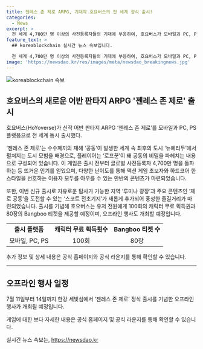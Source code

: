 ```yaml
---
title: 젠레스 존 제로 ARPG, 기대작 호요버스의 전 세계 정식 출시!
categories:
  - News
excerpt: >
  전 세계 4,700만 명 이상의 사전등록자들의 기대에 부응하여, 호요버스가 모바일과 PC, PS 플랫폼으로 신작 어반 판타지 ARPG ‘젠레스 존 제로’를 동시 출시했다. 플레이어는 공동의 비밀을 파헤치는 도시 모험을 경험하며, 다양한 콘텐츠와 신규 지역이 추가되었으며, 출시를 기념해 다양한 혜택도 제공된다. 7월 11일부터 14일까지 한강 세빛섬에서 오프라인 행사도 예정되어 있다. [사진 호요버스]
feature_text: >
  ## koreablockchain 실시간 뉴스 속보입니다.

  전 세계 4,700만 명 이상의 사전등록자들의 기대에 부응하여, 호요버스가 모바일과 PC, PS 플랫폼으로 신작 어반 판타지 ARPG ‘젠레스 존 제로’를 동시 출시했다. 플레이어는 공동의 비밀을 파헤치는 도시 모험을 경험하며, 다양한 콘텐츠와 신규 지역이 추가되었으며, 출시를 기념해 다양한 혜택도 제공된다. 7월 11일부터 14일까지 한강 세빛섬에서 오프라인 행사도 예정되어 있다. [사진 호요버스]
image: 'https://newsdao.kr/res/images/meta/newsdao_breakingnews.jpg'
---
```


<p><img src="https://newsdao.kr/res/images/meta/newsdao_breakingnews.jpg" alt="koreablockchain 속보" /></p>

<h2 data-ke-size="size26">호요버스의 새로운 어반 판타지 ARPG '젠레스 존 제로' 출시</h2>

<p data-ke-size="size16">호요버스(HoYoverse)가 신작 어반 판타지 ARPG ‘젠레스 존 제로’를 모바일과 PC, PS 플랫폼으로 전 세계 동시 출시했다.</p>

<p data-ke-size="size16">‘젠레스 존 제로’는 수수께끼의 재해 ‘공동’이 발생한 세계 속 최후의 도시 ‘뉴에리두’에서 펼쳐지는 도시 모험을 배경으로, 플레이어는 ‘로프꾼’이 돼 공동의 비밀을 파헤치는 내용으로 구성되어 있습니다. 이 게임은 출시 전부터 글로벌 사전등록자 4,700만 명을 돌파하는 등 뜨거운 인기를 얻었으며, 다양한 난이도를 통해 액션 게임 초보자와 하드코어 한 스타일을 선호하는 이용자 모두를 아우를 수 있는 만반의 콘텐츠가 마련되었습니다.</p>

<p data-ke-size="size16">또한, 이번 신규 출시로 자유로운 탐사가 가능한 지역 ‘루미나 광장’과 주요 콘텐츠인 ‘제로 공동’을 도전할 수 있는 ‘스코트 전초기지’가 새롭게 추가되어 풍성한 즐길거리가 마련되었습니다. 출시를 기념해 호요버스는 유저 전원에게 100회의 캐릭터 무료 획득권과 80장의 Bangboo 티켓을 제공할 예정이며, 오프라인 행사도 개최할 예정입니다.</p>

<table>
    <tr>
        <td style="text-align: center; height: 17px;"><b>출시 플랫폼</b></td>
        <td style="text-align: center; height: 17px;"><b>캐릭터 무료 획득횟수</b></td>
        <td style="text-align: center; height: 17px;"><b>Bangboo 티켓 수</b></td>
    </tr>
    <tr>
        <td style="text-align: center; height: 17px;">모바일, PC, PS</td>
        <td style="text-align: center; height: 17px;">100회</td>
        <td style="text-align: center; height: 17px;">80장</td>
    </tr>
</table>

<p data-ke-size="size16">추가 정보 및 상세 내용은 공식 홈페이지와 공식 라운지를 통해 확인할 수 있습니다.</p>

<hr>

<h2 data-ke-size="size26">오프라인 행사 일정</h2>

<p data-ke-size="size16">7월 11일부터 14일까지 한강 세빛섬에서 ‘젠레스 존 제로’ 정식 출시를 기념한 오프라인 행사가 개최될 예정입니다.</p>

<p data-ke-size="size16">게임에 대한 보다 자세한 내용은 공식 홈페이지 및 공식 라운지를 통해 확인할 수 있습니다.</p>
실시간 뉴스 속보는, <a href="https://newsdao.kr" rel="dofollow">https://newsdao.kr</a>


